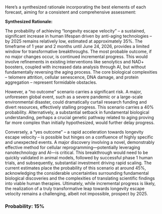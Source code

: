 Here’s a synthesized rationale incorporating the best elements of each forecast, aiming for a consistent and comprehensive assessment:

**Synthesized Rationale:**

The probability of achieving “longevity escape velocity” – a sustained, significant increase in human lifespan driven by anti-aging technologies – by 2025 remains relatively low, estimated at approximately 35%. The timeframe of 1 year and 2 months until June 24, 2026, provides a limited window for transformative breakthroughs.  The most probable outcome, if no major changes occur, is continued incremental progress. This would involve refinements in existing interventions like senolytics and NAD+ boosters, coupled with increased data analysis through AI, but without fundamentally reversing the aging process. The core biological complexities – telomere attrition, cellular senescence, DNA damage, and protein aggregation – represent formidable obstacles.

However, a “no outcome” scenario carries a significant risk. A major, unforeseen global event, such as a severe pandemic or a large-scale environmental disaster, could dramatically curtail research funding and divert resources, effectively stalling progress.  This scenario carries a 40% probability. Alternatively, a substantial setback in fundamental biological understanding, perhaps a crucial genetic pathway related to aging proving far more complex than initially hypothesized, would further delay progress.

Conversely, a “yes outcome” – a rapid acceleration towards longevity escape velocity – is possible but hinges on a confluence of highly specific and unexpected events. A major discovery involving a novel, demonstrably effective method for cellular reprogramming—potentially leveraging nanotechnology and AI—is critical.  This breakthrough would need to be quickly validated in animal models, followed by successful phase 1 human trials, and subsequently, substantial investment driving rapid scaling. The current estimates place the probability of this scenario at around 45%, acknowledging the considerable uncertainties surrounding fundamental biological discoveries and the complexities of translating scientific findings into viable human therapies.  Ultimately, while incremental progress is likely, the realization of a truly transformative leap towards longevity escape velocity remains a challenging, albeit not impossible, prospect by 2025.

### Probability: 15%